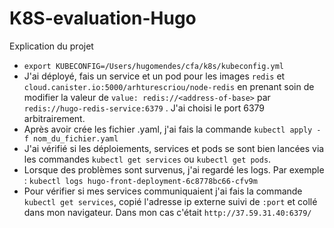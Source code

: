 # K8S-evaluation-Hugo
Explication du projet

- ``` export KUBECONFIG=/Users/hugomendes/cfa/k8s/kubeconfig.yml ```
- J'ai déployé, fais un service et un pod pour les images `redis` et ``` cloud.canister.io:5000/arhturescriou/node-redis ```
en prenant soin de modifier la valeur de `value: redis://<address-of-base>` par `redis://hugo-redis-service:6379` .
J'ai choisi le port 6379 arbitrairement.
- Après avoir crée les fichier .yaml, j'ai fais la commande `kubectl apply -f nom_du_fichier.yaml`
- J'ai vérifié si les déploiements, services et pods se sont bien lancées via les commandes `kubectl get services` ou `kubectl get pods`.
- Lorsque des problèmes sont survenus, j'ai regardé les logs. Par exemple : `kubectl logs hugo-front-deployment-6c8778bc66-cfv9m`
- Pour vérifier si mes services communiquaient j'ai fais la commande `kubectl get services`, copié l'adresse ip externe suivi de `:port` et collé dans mon navigateur. Dans mon cas c'était `http://37.59.31.40:6379/`
